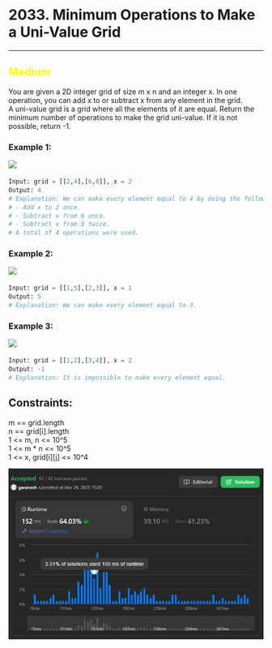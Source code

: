 # 2033. Minimum Operations to Make a Uni-Value Grid
<hr>

## <span style="color: yellow">Medium</span>

You are given a 2D integer grid of size m x n and an integer x. In one operation, you can add x to or subtract x from any element in the grid.  
A uni-value grid is a grid where all the elements of it are equal.
Return the minimum number of operations to make the grid uni-value. If it is not possible, return -1.

### Example 1:
![](https://assets.leetcode.com/uploads/2021/09/21/gridtxt.png)
```python
Input: grid = [[2,4],[6,8]], x = 2
Output: 4
# Explanation: We can make every element equal to 4 by doing the following: 
# - Add x to 2 once.
# - Subtract x from 6 once.
# - Subtract x from 8 twice.
# A total of 4 operations were used.
```
### Example 2:
![](https://assets.leetcode.com/uploads/2021/09/21/gridtxt-1.png)
```python
Input: grid = [[1,5],[2,3]], x = 1
Output: 5
# Explanation: We can make every element equal to 3.
```
### Example 3:
![](https://assets.leetcode.com/uploads/2021/09/21/gridtxt-2.png)
```python
Input: grid = [[1,2],[3,4]], x = 2
Output: -1
# Explanation: It is impossible to make every element equal.
```
## Constraints:
m == grid.length  
n == grid[i].length  
1 <= m, n <= 10^5  
1 <= m * n <= 10^5  
1 <= x, grid[i][j] <= 10^4  

![img.png](../result_img/img2033.png)